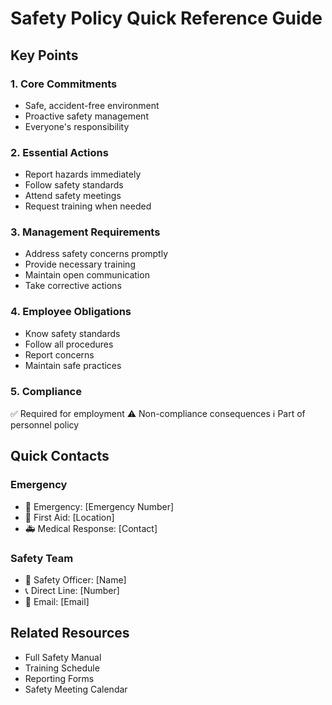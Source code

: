 # Safety Policy Quick Reference Guide

## Key Points

### 1. Core Commitments
- Safe, accident-free environment
- Proactive safety management
- Everyone's responsibility

### 2. Essential Actions
- Report hazards immediately
- Follow safety standards
- Attend safety meetings
- Request training when needed

### 3. Management Requirements
- Address safety concerns promptly
- Provide necessary training
- Maintain open communication
- Take corrective actions

### 4. Employee Obligations
- Know safety standards
- Follow all procedures
- Report concerns
- Maintain safe practices

### 5. Compliance
✅ Required for employment
⚠️ Non-compliance consequences
ℹ️ Part of personnel policy

## Quick Contacts

### Emergency
- 🚨 Emergency: [Emergency Number]
- 🏥 First Aid: [Location]
- 🚑 Medical Response: [Contact]

### Safety Team
- 👥 Safety Officer: [Name]
- 📞 Direct Line: [Number]
- 📧 Email: [Email]

## Related Resources
- Full Safety Manual
- Training Schedule
- Reporting Forms
- Safety Meeting Calendar